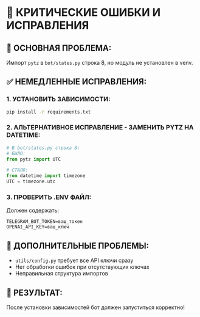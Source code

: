 # 🚨 КРИТИЧЕСКИЕ ОШИБКИ И ИСПРАВЛЕНИЯ

## 🎯 **ОСНОВНАЯ ПРОБЛЕМА:**
Импорт `pytz` в `bot/states.py` строка 8, но модуль не установлен в venv.

## ✅ **НЕМЕДЛЕННЫЕ ИСПРАВЛЕНИЯ:**

### 1. **УСТАНОВИТЬ ЗАВИСИМОСТИ:**
```bash
pip install -r requirements.txt
```

### 2. **АЛЬТЕРНАТИВНОЕ ИСПРАВЛЕНИЕ - ЗАМЕНИТЬ PYTZ НА DATETIME:**
```python
# В bot/states.py строка 8:
# БЫЛО:
from pytz import UTC

# СТАЛО:
from datetime import timezone
UTC = timezone.utc
```

### 3. **ПРОВЕРИТЬ .ENV ФАЙЛ:**
Должен содержать:
```
TELEGRAM_BOT_TOKEN=ваш_токен
OPENAI_API_KEY=ваш_ключ
```

## 🔧 **ДОПОЛНИТЕЛЬНЫЕ ПРОБЛЕМЫ:**
- `utils/config.py` требует все API ключи сразу
- Нет обработки ошибок при отсутствующих ключах
- Неправильная структура импортов

## 🎉 **РЕЗУЛЬТАТ:**
После установки зависимостей бот должен запуститься корректно!